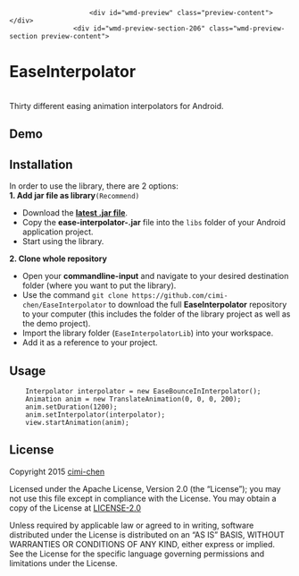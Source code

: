 <!DOCTYPE html><html><head><title>EaseInterpolator</title><meta charset='utf-8'><link href='https://dn-maxiang.qbox.me/res-min/themes/marxico.css' rel='stylesheet'></head><body><div id='preview-contents' class='note-content'>
                        <div id="wmd-preview" class="preview-content"></div>
                    <div id="wmd-preview-section-206" class="wmd-preview-section preview-content">

</div><div id="wmd-preview-section-207" class="wmd-preview-section preview-content">

<h1 id="easeinterpolator">EaseInterpolator</h1>

<p> <br>
Thirty different easing animation interpolators for Android.</p>

</div><div id="wmd-preview-section-208" class="wmd-preview-section preview-content">

<h2 id="demo">Demo</h2>

</div><div id="wmd-preview-section-209" class="wmd-preview-section preview-content">

<h2 id="installation">Installation</h2>

<p>In order to use the library, there are 2 options: <br>
<strong>1. Add jar file as library</strong><code>(Recommend)</code></p>

<ul><li>Download the <a href="https://github.com/cimi-chen/EaseInterpolator/blob/master/libs/ease-interpolator-1.0.jar?raw=true" target="_blank"><strong>latest .jar file</strong></a>.</li>
<li>Copy the <strong>ease-interpolator-.jar</strong> file into the <code>libs</code> folder of your Android application project.</li>
<li>Start using the library.</li>
</ul>

<p><strong>2. Clone whole repository</strong></p>

<ul><li>Open your <strong>commandline-input</strong> and navigate to your desired destination folder (where you want to put the library).</li>
<li>Use the command <code>git clone https://github.com/cimi-chen/EaseInterpolator</code> to download the full <strong>EaseInterpolator</strong> repository to your computer (this includes the folder of the library project as well as the demo project).</li>
<li>Import the library folder (<code>EaseInterpolatorLib</code>) into your workspace.</li>
<li>Add it as a reference to your project.</li>
</ul>

</div><div id="wmd-preview-section-210" class="wmd-preview-section preview-content">

<h2 id="usage">Usage</h2>

</div><div id="wmd-preview-section-211" class="wmd-preview-section preview-content">

<pre class="prettyprint hljs-dark"><code class="language-java hljs">    Interpolator interpolator = <span class="hljs-keyword">new</span> EaseBounceInInterpolator();
    Animation anim = <span class="hljs-keyword">new</span> TranslateAnimation(<span class="hljs-number">0</span>, <span class="hljs-number">0</span>, <span class="hljs-number">0</span>, <span class="hljs-number">200</span>);
    anim.setDuration(<span class="hljs-number">1200</span>);
    anim.setInterpolator(interpolator);
    view.startAnimation(anim);</code></pre>

</div><div id="wmd-preview-section-212" class="wmd-preview-section preview-content">

<h2 id="license">License</h2>

<p>Copyright 2015 <a href="https://github.com/cimi-chen" target="_blank">cimi-chen</a></p>

<p>Licensed under the Apache License, Version 2.0 (the “License”); you may not use this file except in compliance with the License. You may obtain a copy of the License at <a href="http://www.apache.org/licenses/LICENSE-2.0" target="_blank">LICENSE-2.0</a></p>

<p>Unless required by applicable law or agreed to in writing, software distributed under the License is distributed on an “AS IS” BASIS, WITHOUT WARRANTIES OR CONDITIONS OF ANY KIND, either express or implied. See the License for the specific language governing permissions and limitations under the License.</p></div><div id="wmd-preview-section-footnotes" class="preview-content"></div></div></body></html>